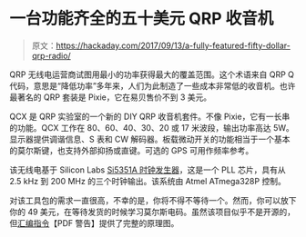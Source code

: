 # 一台功能齐全的五十美元 QRP 收音机

> 原文：<https://hackaday.com/2017/09/13/a-fully-featured-fifty-dollar-qrp-radio/>

QRP 无线电运营商试图用最小的功率获得最大的覆盖范围。这个术语来自 QRP Q 代码，意思是“降低功率”多年来，人们为此制造了一些成本非常低的收音机。也许最著名的 QRP 套装是 Pixie，它在易贝售价不到 3 美元。

QCX 是 QRP 实验室的一个新的 DIY QRP 收音机套件。不像 Pixie，它有一长串的功能。QCX 工作在 80、60、40、30、20 或 17 米波段，输出功率高达 5W。显示器提供调谐信息、S 表和 CW 解码器。板载微动开关的功能相当于一个基本的莫尔斯键，也支持外部抑扬或直键。可选的 GPS 可用作频率参考。

该无线电基于 Silicon Labs [Si5351A 时钟发生器](https://www.silabs.com/products/timing/clocks/cmos-clock-generators/device.si5351a-b-gt)，这是一个 PLL 芯片，具有从 2.5 kHz 到 200 MHz 的三个时钟输出。该系统由 Atmel ATmega328P 控制。

对该工具包的需求一直很高，不幸的是，你将不得不等待一个。然而，你可以放下你的 49 美元，在等待发货的时候学习莫尔斯电码。虽然该项目似乎不是开源的，但[汇编指令](http://qrp-labs.cimg/qcx/assembly_A4.pdf)【PDF 警告】提供了完整的原理图。